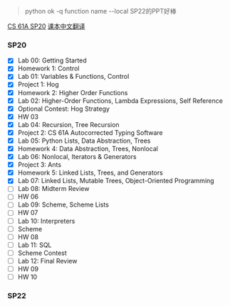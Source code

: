> python ok -q function name --local
> SP22的PPT好棒

[CS 61A SP20](https://inst.eecs.berkeley.edu/~cs61a/sp20/)
[课本中文翻译](https://wizardforcel.gitbooks.io/sicp-py/content/)

### SP20

- [X] Lab 00: Getting Started
- [X] Homework 1: Control
- [X] Lab 01: Variables & Functions, Control 
- [X] Project 1: Hog
- [X] Homework 2: Higher Order Functions
- [X] Lab 02: Higher-Order Functions, Lambda Expressions, Self Reference
- [X] Optional Contest: Hog Strategy
- [X] HW 03
- [X] Lab 04: Recursion, Tree Recursion
- [X] Project 2: CS 61A Autocorrected Typing Software 
- [X] Lab 05: Python Lists, Data Abstraction, Trees
- [X] Homework 4: Data Abstraction, Trees, Nonlocal
- [X] Lab 06: Nonlocal, Iterators & Generators 
- [X] Project 3: Ants
- [X] Homework 5: Linked Lists, Trees, and Generators
- [X] Lab 07: Linked Lists, Mutable Trees, Object-Oriented Programming
- [ ] Lab 08: Midterm Review
- [ ] HW 06
- [ ] Lab 09: Scheme, Scheme Lists
- [ ] HW 07 
- [ ] Lab 10: Interpreters
- [ ] Scheme
- [ ] HW 08 
- [ ] Lab 11: SQL
- [ ] Scheme Contest
- [ ] Lab 12: Final Review 
- [ ] HW 09 
- [ ] HW 10

### SP22